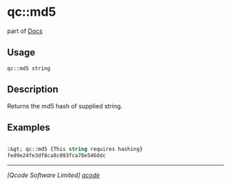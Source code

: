 qc::md5
=======

part of [Docs](.)

Usage
-----
`
        qc::md5 string
    `

Description
-----------
Returns the md5 hash of supplied string.

Examples
--------
```tcl

1&gt; qc::md5 {This string requires hashing}
fed9e24fe3df8ca8c093fca78e546ddc
```

----------------------------------
*[Qcode Software Limited] [qcode]*

[qcode]: www.qcode.co.uk "Qcode Software"